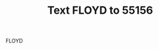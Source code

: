 ---
type: "sms"
number: "55156"
body: "FLOYD"
title: "Text FLOYD to 55156"
representation: "Color of Change"
impact: "This will link you to Color of Change’s petition, which will send a letter to Mayor Jacob Frey and District Attorney Michael Freeman demanding the arrest and murder charge of the four officers."
---